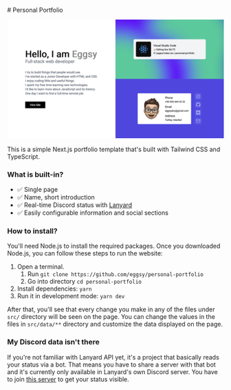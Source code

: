# Personal Portfolio

<p align="center">

![image](demo/image.png)

</p>

This is a simple Next.js portfolio template that's built with Tailwind CSS and TypeScript.

### What is built-in?

- ✅ Single page
- ✅ Name, short introduction
- ✅ Real-time Discord status with [Lanyard](https://github.com/Phineas/lanyard/)
- ✅ Easily configurable information and social sections

### How to install?

You'll need Node.js to install the required packages. Once you downloaded Node.js, you can follow these steps to run the website:

1. Open a terminal.
   1. Run `git clone https://github.com/eggsy/personal-portfolio`
   2. Go into directory `cd personal-portfolio`
2. Install dependencies: `yarn`
3. Run it in development mode: `yarn dev`

After that, you'll see that every change you make in any of the files under `src/` directory will be seen on the page. You can change the values in the files in `src/data/**` directory and customize the data displayed on the page.

### My Discord data isn't there

If you're not familiar with Lanyard API yet, it's a project that basically reads your status via a bot. That means you have to share a server with that bot and it's currently only available in Lanyard's own Discord server. You have to join [this server](https://lanyard.rest/discord) to get your status visible.
